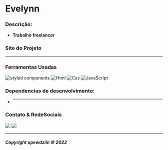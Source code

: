 # **Evelynn**

### **Descrição:**

- **Trabalho freelancer**

### **Site do Projeto**

****

### **Ferramentas Usadas**

<img src="https://img.shields.io/badge/styled--components-DB7093?style=for-the-badge&logo=styled-components&logoColor=white" alt="styled components">
<img src="https://img.shields.io/badge/HTML5-E34F26?style=for-the-badge&logo=html5&logoColor=white" alt="Html">
<img src="https://img.shields.io/badge/CSS3-1572B6?style=for-the-badge&logo=css3&logoColor=white" alt="Css">
<img src="https://img.shields.io/badge/JavaScript-F7DF1E?style=for-the-badge&logo=javascript&logoColor=black" alt="JavaScript">

### **Dependencias de desenvolvimento:**

- ****

### **Contato & RedeSociais**

<div>
<a href='https://www.instagram.com/opewdziin/?hl=pt-br' target='_blank'><img src='https://img.shields.io/badge/Instagram-E4405F?style=for-the-badge&logo=instagram&logoColor=white'></a>
<a href='https://discord.com/users/931249218365063258' target='_blank'><img src='https://img.shields.io/badge/-@Pewd%230001-4169E1?style=flat&labelColor=7289da&logo=discord&logoColor=white'></a>
</div>

---

###### **Copyright opewdziin © 2022**
